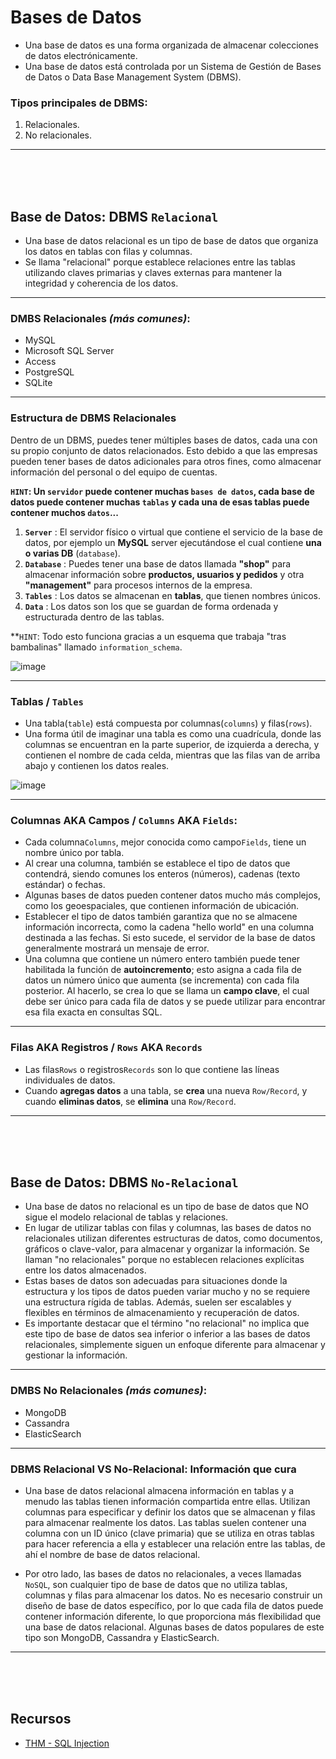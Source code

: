# Bases de Datos

- Una base de datos es una forma organizada de almacenar colecciones de datos electrónicamente.
- Una base de datos está controlada por un Sistema de Gestión de Bases de Datos o Data Base Management System (DBMS).

### Tipos principales de DBMS: 

1. Relacionales.
2. No relacionales.

---

<br>

<br>

<br>

## Base de Datos: DBMS `Relacional`

- Una base de datos relacional es un tipo de base de datos que organiza los datos en tablas con filas y columnas.
- Se llama "relacional" porque establece relaciones entre las tablas utilizando claves primarias y claves externas para mantener la integridad y coherencia de los datos.

---

### DMBS Relacionales _(más comunes)_:

- MySQL
- Microsoft SQL Server
- Access
- PostgreSQL
- SQLite

---

### Estructura de DBMS Relacionales

Dentro de un DBMS, puedes tener múltiples bases de datos, cada una con su propio conjunto de datos relacionados. Esto debido a que las empresas pueden tener bases de datos adicionales para otros fines, como almacenar información del personal o del equipo de cuentas.

**`HINT`: Un `servidor` puede contener muchas `bases de datos`, cada base de datos puede contener muchas `tablas` y cada una de esas tablas puede contener muchos `datos`...**

1. **`Server`** : El servidor físico o virtual que contiene el servicio de la base de datos, por ejemplo un **MySQL** server ejecutándose el cual contiene **una o varias DB** (`database`).
2. **`Database`** : Puedes tener una base de datos llamada **"shop"** para almacenar información sobre **productos, usuarios y pedidos** y otra **"management"** para procesos internos de la empresa.
3. **`Tables`** : Los datos se almacenan en **tablas**, que tienen nombres únicos.
4. **`Data`** : Los datos son los que se guardan de forma ordenada y estructurada dentro de las tablas.

**`HINT`: Todo esto funciona gracias a un esquema que trabaja "tras bambalinas" llamado `information_schema`.

![image](https://github.com/Fz3r0/Fz3r0_-_SQLi/assets/94720207/c1165108-d820-4e06-8acf-a582db463a7e)

---

### Tablas / `Tables`

- Una tabla(`table`) está compuesta por columnas(`columns`) y filas(`rows`).
- Una forma útil de imaginar una tabla es como una cuadrícula, donde las columnas se encuentran en la parte superior, de izquierda a derecha, y contienen el nombre de cada celda, mientras que las filas van de arriba abajo y contienen los datos reales.

![image](https://github.com/Fz3r0/Fz3r0_-_SQLi/assets/94720207/84aad70c-ee80-4c75-a919-70260711179a)

---

### Columnas AKA Campos / `Columns` AKA `Fields`:

- Cada columna`Columns`, mejor conocida como campo`Fields`, tiene un nombre único por tabla. 
- Al crear una columna, también se establece el tipo de datos que contendrá, siendo comunes los enteros (números), cadenas (texto estándar) o fechas.
- Algunas bases de datos pueden contener datos mucho más complejos, como los geoespaciales, que contienen información de ubicación.
- Establecer el tipo de datos también garantiza que no se almacene información incorrecta, como la cadena "hello world" en una columna destinada a las fechas. Si esto sucede, el servidor de la base de datos generalmente mostrará un mensaje de error.
- Una columna que contiene un número entero también puede tener habilitada la función de **autoincremento**; esto asigna a cada fila de datos un número único que aumenta (se incrementa) con cada fila posterior. Al hacerlo, se crea lo que se llama un **campo clave**, el cual debe ser único para cada fila de datos y se puede utilizar para encontrar esa fila exacta en consultas SQL.

---

### Filas AKA Registros / `Rows` AKA `Records`

- Las filas`Rows` o registros`Records` son lo que contiene las líneas individuales de datos.
- Cuando **agregas datos** a una tabla, se **crea** una nueva `Row/Record`, y cuando **eliminas datos**, se **elimina** una `Row/Record`.

---

<br>

<br>

<br>

## Base de Datos: DBMS `No-Relacional`

- Una base de datos no relacional es un tipo de base de datos que NO sigue el modelo relacional de tablas y relaciones.
- En lugar de utilizar tablas con filas y columnas, las bases de datos no relacionales utilizan diferentes estructuras de datos, como documentos, gráficos o clave-valor, para almacenar y organizar la información. Se llaman "no relacionales" porque no establecen relaciones explícitas entre los datos almacenados.
- Estas bases de datos son adecuadas para situaciones donde la estructura y los tipos de datos pueden variar mucho y no se requiere una estructura rígida de tablas. Además, suelen ser escalables y flexibles en términos de almacenamiento y recuperación de datos.
- Es importante destacar que el término "no relacional" no implica que este tipo de base de datos sea inferior o inferior a las bases de datos relacionales, simplemente siguen un enfoque diferente para almacenar y gestionar la información.

---

### DMBS No Relacionales _(más comunes)_:

- MongoDB
- Cassandra
- ElasticSearch

---

### DBMS Relacional VS No-Relacional: Información que cura

- Una base de datos relacional almacena información en tablas y a menudo las tablas tienen información compartida entre ellas. Utilizan columnas para especificar y definir los datos que se almacenan y filas para almacenar realmente los datos. Las tablas suelen contener una columna con un ID único (clave primaria) que se utiliza en otras tablas para hacer referencia a ella y establecer una relación entre las tablas, de ahí el nombre de base de datos relacional.

- Por otro lado, las bases de datos no relacionales, a veces llamadas `NoSQL`, son cualquier tipo de base de datos que no utiliza tablas, columnas y filas para almacenar los datos. No es necesario construir un diseño de base de datos específico, por lo que cada fila de datos puede contener información diferente, lo que proporciona más flexibilidad que una base de datos relacional. Algunas bases de datos populares de este tipo son MongoDB, Cassandra y ElasticSearch.

---

<br>

<br>

<br>

## Recursos

- [THM - SQL Injection](https://tryhackme.com/room/sqlinjectionlm)
